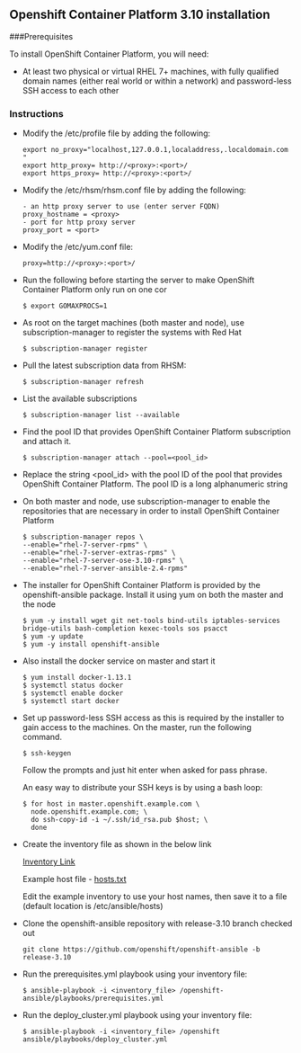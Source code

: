 
## Openshift Container Platform 3.10 installation

###Prerequisites

To install OpenShift Container Platform, you will need:

* At least two physical or virtual RHEL 7+ machines, with fully qualified domain names (either real world or within a network) and password-less SSH access to each other

### Instructions

* Modify the /etc/profile file by adding the following:
    ```
    export no_proxy="localhost,127.0.0.1,localaddress,.localdomain.com "
    export http_proxy= http://<proxy>:<port>/
    export https_proxy= http://<proxy>:<port>/
    ```

* Modify the /etc/rhsm/rhsm.conf file by adding the following:
    ```
    - an http proxy server to use (enter server FQDN)
    proxy_hostname = <proxy>
    - port for http proxy server
    proxy_port = <port>
    ```
* Modify the /etc/yum.conf file:
    ```
    proxy=http://<proxy>:<port>/
    ```
    
* Run the following before starting the server to make OpenShift Container Platform only run on one cor
    ```
    $ export GOMAXPROCS=1 
    ```

* As root on the target machines (both master and node), use subscription-manager to register the systems with Red Hat
 
     ```
    $ subscription-manager register 
    ```
  
* Pull the latest subscription data from RHSM:
    ```
    $ subscription-manager refresh 
    ```
* List the available subscriptions
    ```
    $ subscription-manager list --available 
    ```
* Find the pool ID that provides OpenShift Container Platform subscription and attach it. 
    ```
    $ subscription-manager attach --pool=<pool_id> 
    ```
* Replace the string <pool_id> with the pool ID of the pool that provides OpenShift Container Platform. The pool ID is a long alphanumeric string

* On both master and node, use subscription-manager to enable the repositories that are necessary in order to install OpenShift Container Platform
    ```
    $ subscription-manager repos \
    --enable="rhel-7-server-rpms" \
    --enable="rhel-7-server-extras-rpms" \
    --enable="rhel-7-server-ose-3.10-rpms" \
    --enable="rhel-7-server-ansible-2.4-rpms"
 
    ```

* The installer for OpenShift Container Platform is provided by the openshift-ansible package. Install it using yum on both the master and the node 
    ```
    $ yum -y install wget git net-tools bind-utils iptables-services bridge-utils bash-completion kexec-tools sos psacct
    $ yum -y update
    $ yum -y install openshift-ansible
    ```

* Also install the docker service on master and start it
    ```
    $ yum install docker-1.13.1
    $ systemctl status docker
    $ systemctl enable docker
    $ systemctl start docker 
    ``` 
* Set up password-less SSH access as this is required by the installer to gain access to the machines. On the master, run the following command.
    ```
    $ ssh-keygen
    ```
    Follow the prompts and just hit enter when asked for pass phrase.

    An easy way to distribute your SSH keys is by using a bash loop:
    
    ```
    $ for host in master.openshift.example.com \
      node.openshift.example.com; \
      do ssh-copy-id -i ~/.ssh/id_rsa.pub $host; \
      done
    ```
    
* Create the inventory file as shown in the below link
    
    [Inventory Link](https://docs.openshift.com/container-platform/3.10/install/example_inventories.html#install-config-example-inventories)
    
    Example host file - [hosts.txt](https://github.com/hpe-storage/python-hpedockerplugin/files/2745186/hosts.txt)
     
    Edit the example inventory to use your host names, then save it to a file (default location is /etc/ansible/hosts)

* Clone the openshift-ansible repository with release-3.10 branch checked out
    
    ```
    git clone https://github.com/openshift/openshift-ansible -b release-3.10
    ```

* Run the prerequisites.yml playbook using your inventory file: 
     ```
    $ ansible-playbook -i <inventory_file> /openshift-ansible/playbooks/prerequisites.yml
 
    ```
* Run the deploy_cluster.yml playbook using your inventory file:
    ```
    $ ansible-playbook -i <inventory_file> /openshift ansible/playbooks/deploy_cluster.yml
    ```

